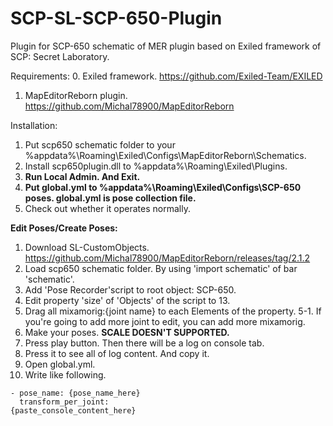 # SCP-SL-SCP-650-Plugin
Plugin for SCP-650 schematic of MER plugin based on Exiled framework of SCP: Secret Laboratory.

Requirements:
0. Exiled framework. https://github.com/Exiled-Team/EXILED
1. MapEditorReborn plugin. https://github.com/Michal78900/MapEditorReborn

Installation:
1. Put scp650 schematic folder to your %appdata%\Roaming\Exiled\Configs\MapEditorReborn\Schematics.
2. Install scp650plugin.dll to %appdata%\Roaming\Exiled\Plugins.
3. **Run Local Admin. And Exit.**
4. **Put global.yml to %appdata%\Roaming\Exiled\Configs\SCP-650 poses. global.yml is pose collection file.**
5. Check out whether it operates normally.

**Edit Poses/Create Poses:**
1. Download SL-CustomObjects. https://github.com/Michal78900/MapEditorReborn/releases/tag/2.1.2
2. Load scp650 schematic folder. By using 'import schematic' of bar 'schematic'.
3. Add 'Pose Recorder'script to root object: SCP-650.
4. Edit property 'size' of 'Objects' of the script to 13.
5. Drag all mixamorig:{joint name} to each Elements of the property.
5-1. If you're going to add more joint to edit, you can add more mixamorig.
6. Make your poses. **SCALE DOESN'T SUPPORTED.**
7. Press play button. Then there will be a log on console tab.
8. Press it to see all of log content. And copy it.
9. Open global.yml.
10. Write like following.

```
- pose_name: {pose_name_here}
  transform_per_joint:
{paste_console_content_here}
```
